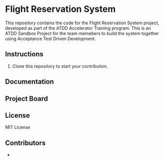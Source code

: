 # Flight Reservation System
This repository contains the code for the Flight Reservation System project, developed as part of the ATDD Accelerator Training program. This is an ATDD Sandbox Project for the team memebers to build the system together using Acceptance Test Driven Development.
## Instructions
1. Clone this repository to start your contribution.

## Documentation
## Project Board
## License
MIT License
## Contributors
* 
